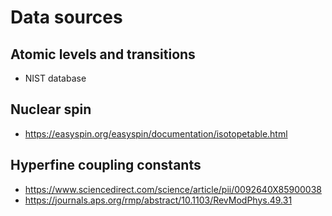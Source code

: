# Data sources

## Atomic levels and transitions

- NIST database

## Nuclear spin

- <https://easyspin.org/easyspin/documentation/isotopetable.html>

## Hyperfine coupling constants

- <https://www.sciencedirect.com/science/article/pii/0092640X85900038>
- <https://journals.aps.org/rmp/abstract/10.1103/RevModPhys.49.31>
